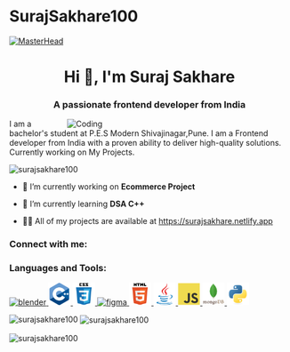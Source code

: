 # SurajSakhare100
[![MasterHead](https://user-images.githubusercontent.com/86270481/214122618-1bf43327-cdef-456e-81fe-fc71a9070c07.gif)](https://rishavchanda.io)
<h1 align="center">Hi 👋, I'm Suraj Sakhare</h1>
<h3 align="center">A passionate frontend developer from India</h3>
<p><img align="right" alt="Coding" width="400" src="https://cdn.dribbble.com/users/1162077/screenshots/3848914/programmer.gif"></p>

I am a bachelor's student at P.E.S Modern Shivajinagar,Pune. I am a Frontend developer from India with a proven ability to deliver high-quality solutions. Currently working on My Projects.

<p align="left"> <img src="https://komarev.com/ghpvc/?username=surajsakhare100&label=Profile%20views&color=0e75b6&style=flat" alt="surajsakhare100" /> </p>

- 🔭 I’m currently working on **Ecommerce Project**

- 🌱 I’m currently learning **DSA C++**

- 👨‍💻 All of my projects are available at https://surajsakhare.netlify.app

<h3 align="left">Connect with me:</h3>
<p align="left">
</p>

<h3 align="left">Languages and Tools:</h3>
<p align="left"> <a href="https://www.blender.org/" target="_blank" rel="noreferrer"> <img src="https://download.blender.org/branding/community/blender_community_badge_white.svg" alt="blender" width="40" height="40"/> </a> <a href="https://www.w3schools.com/cpp/" target="_blank" rel="noreferrer"> <img src="https://raw.githubusercontent.com/devicons/devicon/master/icons/cplusplus/cplusplus-original.svg" alt="cplusplus" width="40" height="40"/> </a> <a href="https://www.w3schools.com/css/" target="_blank" rel="noreferrer"> <img src="https://raw.githubusercontent.com/devicons/devicon/master/icons/css3/css3-original-wordmark.svg" alt="css3" width="40" height="40"/> </a> <a href="https://www.figma.com/" target="_blank" rel="noreferrer"> <img src="https://www.vectorlogo.zone/logos/figma/figma-icon.svg" alt="figma" width="40" height="40"/> </a> <a href="https://www.w3.org/html/" target="_blank" rel="noreferrer"> <img src="https://raw.githubusercontent.com/devicons/devicon/master/icons/html5/html5-original-wordmark.svg" alt="html5" width="40" height="40"/> </a> <a href="https://www.java.com" target="_blank" rel="noreferrer"> <img src="https://raw.githubusercontent.com/devicons/devicon/master/icons/java/java-original.svg" alt="java" width="40" height="40"/> </a> <a href="https://developer.mozilla.org/en-US/docs/Web/JavaScript" target="_blank" rel="noreferrer"> <img src="https://raw.githubusercontent.com/devicons/devicon/master/icons/javascript/javascript-original.svg" alt="javascript" width="40" height="40"/> </a> <a href="https://www.mongodb.com/" target="_blank" rel="noreferrer"> <img src="https://raw.githubusercontent.com/devicons/devicon/master/icons/mongodb/mongodb-original-wordmark.svg" alt="mongodb" width="40" height="40"/> </a> <a href="https://www.python.org" target="_blank" rel="noreferrer"> <img src="https://raw.githubusercontent.com/devicons/devicon/master/icons/python/python-original.svg" alt="python" width="40" height="40"/> </a> </p>

<p><img align="left" src="https://github-readme-stats.vercel.app/api/top-langs?username=surajsakhare100&show_icons=true&locale=en&layout=compact" alt="surajsakhare100" /></p>

<p>&nbsp;<img align="center" src="https://github-readme-stats.vercel.app/api?username=surajsakhare100&show_icons=true&locale=en" alt="surajsakhare100" /></p>

<p><img align="center" src="https://github-readme-streak-stats.herokuapp.com/?user=surajsakhare100&" alt="surajsakhare100" /></p>
